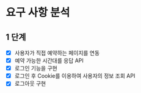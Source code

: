 # 요구 사항 분석
## 1 단계
- [x] 사용자가 직접 예약하는 페이지를 연동
- [x] 예약 가능한 시간대를 응답 API
- [x] 로그인 기능을 구현
- [x] 로그인 후 Cookie를 이용하여 사용자의 정보 조회 API
- [x] 로그아웃 구현
